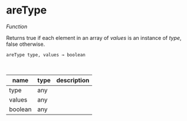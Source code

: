 # areType

_Function_

Returns true if each element in an array of _values_ is an instance of _type_, false otherwise.

<pre><code>areType type, values &rarr; boolean</code></pre>
<br>

| name | type | description |
|------|------|-------------|
|type|any||
|values|any||
|boolean|any||


